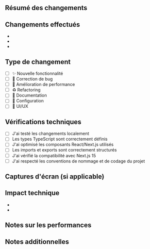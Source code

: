 ## Résumé des changements
<!-- Décrivez brièvement les changements apportés par cette PR -->

## Changements effectués
<!-- Listez les changements principaux de manière détaillée -->

- 
- 
- 

## Type de changement
- [ ] ✨ Nouvelle fonctionnalité
- [ ] 🐛 Correction de bug
- [ ] 🚀 Amélioration de performance
- [ ] ♻️ Refactoring
- [ ] 📝 Documentation
- [ ] 🔧 Configuration
- [ ] 🎨 UI/UX

## Vérifications techniques
- [ ] J'ai testé les changements localement
- [ ] Les types TypeScript sont correctement définis
- [ ] J'ai optimisé les composants React/Next.js utilisés
- [ ] Les imports et exports sont correctement structurés
- [ ] J'ai vérifié la compatibilité avec Next.js 15
- [ ] J'ai respecté les conventions de nommage et de codage du projet

## Captures d'écran (si applicable)
<!-- Ajoutez des captures d'écran montrant les changements visuels -->

## Impact technique
<!-- Décrivez les impacts techniques importants de ces changements -->

- 
- 

## Notes sur les performances
<!-- Si applicable, notez tout impact sur les performances (positif ou négatif) -->

## Notes additionnelles
<!-- Toute information supplémentaire qui pourrait être utile aux reviewers -->